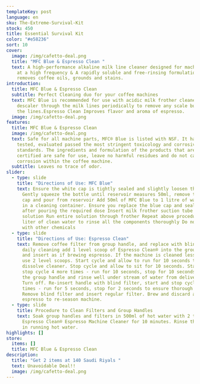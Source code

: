 ```yaml
---
templateKey: post
language: en
sku: The-Extreme-Survival-Kit
stock: 450
title: Essential Survival Kit
color: "#e58236"
sort: 10
cover:
  image: /img/cafetto-deal.png
  title: "MFC Blue & Espresso Clean "
  text: A high-performance alkaline milk line cleaner designed for machines used
    at a high frequency & A rapidly soluble and free-rinsing formulation that
    removes coffee oils, grounds and stains.
introduction:
  title: MFC Blue & Espresso Clean
  subtitle: Perfect Cleaning duo for your coffee machines
  text: MFC Blue is recommended for use with acidic milk frother cleaner or
    descaler through the milk lines periodically to remove any scale build up in
    the lines.Espresso Clean Improves flavor and aroma of espresso.
  image: /img/cafetto-deal.png
features:
  title: MFC Blue & Espresso Clean
  image: /img/cafetto-deal.png
  text: Safe for all machine parts, MFC® Blue is listed with NSF. It has been
    tested, evaluated passed the most stringent toxicology and corrosivity
    standards. The ingredients and formulation of the products that are NSF
    certified are safe for use, leave no harmful residues and do not cause
    corrosion within the coffee machine.
  subtitle: Leaves no trace of odor.
slider:
  - type: slide
    title: "Directions of Use: MFC Blue"
    text: Ensure the white cap is tightly sealed and slightly loosen the blue cap.
      Gently squeeze the bottle until reservoir measures 50ml, remove the blue
      cap and pour from reservoir Add 50ml of MFC Blue to 1 litre of warm water
      in a cleaning container. Ensure you replace the blue cap and seal tightly
      after pouring the required dose Insert milk frother suction tube into
      solution Run entire solution through frother Repeat above procedure with 1
      liter of clean water to rinse all the components thoroughly Do not mix
      with other chemicals
  - type: slide
    title: "Directions of Use: Espresso Clean"
    text: Remove coffee filter from group handle, and replace with blind filter. For
      daily cleaning add 1 level scoop of Espresso Clean® into the group handle
      and insert as if brewing espresso. If the machine is cleaned less often,
      use 2 level scoops. Start cycle and allow to run for 10 seconds to
      dissolve cleaner. Stop cycle and allow to sit for 10 seconds. Start and
      stop cycle 4 more times - run for 10 seconds, stop for 10 seconds. Remove
      the group handle and rinse well under stream of water from delivery group.
      Turn off. Re-insert handle with blind filter, start and stop cycle 10
      times - run for 5 seconds, stop for 2 seconds to ensure thorough rinsing.
      Remove blind filter and insert regular filter. Brew and discard a single
      espresso to re-season machine.
  - type: slide
    title: Procedure to Clean Filters and Group Handles
    text: Soak group handles and filters in 500ml of hot water with 2 teaspoons of
      Espresso Clean® Espresso Machine Cleaner for 10 minutes. Rinse thoroughly
      in running hot water.
highlights: []
store:
  items: []
  title: MFC Blue & Espresso Clean
description:
  title: "Get 2 items at 140 Saudi Riyals "
  text: Unavoidable Deal!!
  image: /img/cafetto-deal.png
---
```


